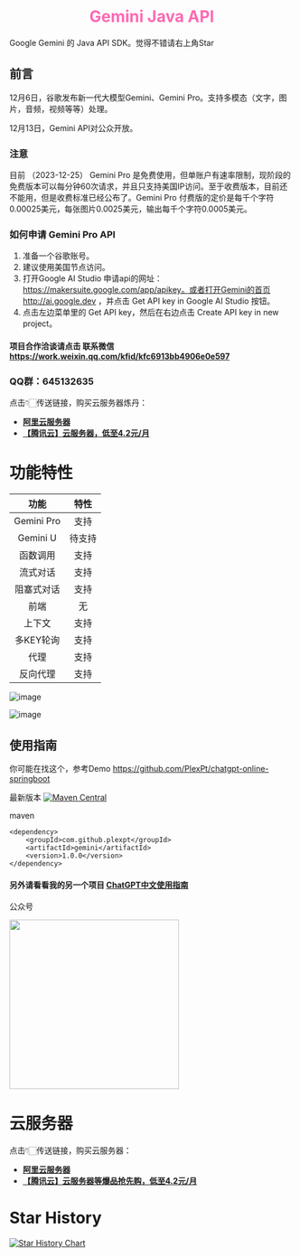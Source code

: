 <h1 style="text-align: center; color: hotpink; -webkit-animation: rainbow 5s infinite; -moz-animation: rainbow 5s infinite; -o-animation: rainbow 5s infinite; animation: rainbow 5s infinite;">Gemini Java API</h1>

Google Gemini 的 Java API SDK。觉得不错请右上角Star



## 前言

12月6日，谷歌发布新一代大模型Gemini、Gemini Pro。支持多模态（文字，图片，音频，视频等等）处理。

12月13日，Gemini API对公众开放。

### 注意

目前 （2023-12-25） Gemini Pro 是免费使用，但单账户有速率限制，现阶段的免费版本可以每分钟60次请求，并且只支持美国IP访问。至于收费版本，目前还不能用，但是收费标准已经公布了。Gemini Pro 付费版的定价是每千个字符0.00025美元，每张图片0.0025美元，输出每千个字符0.0005美元。

### 如何申请 Gemini Pro API

1. 准备一个谷歌账号。
2. 建议使用美国节点访问。
3. 打开Google AI Studio 申请api的网址：https://makersuite.google.com/app/apikey。或者打开Gemini的首页 http://ai.google.dev ，并点击 Get API key in Google AI Studio 按钮。
4. 点击左边菜单里的 Get API key，然后在右边点击 Create API key in new project。

#### 项目合作洽谈请点击 联系微信 https://work.weixin.qq.com/kfid/kfc6913bb4906e0e597

### QQ群：645132635



点击👇🏻传送链接，购买云服务器炼丹：

- [**阿里云服务器**](https://51015.cn/ss/3vpds)
- [**【腾讯云】云服务器，低至4.2元/月**](https://url.cn/B7m0OYnG)

# 功能特性

|     功能      |                         特性                          |
|:-----------:|:---------------------------------------------------:|
| Gemini Pro  |                         支持                          |
|  Gemini U   |                         待支持                         |
|    函数调用     |                         支持                          |
|    流式对话     |                         支持                          |
|    阻塞式对话    |                         支持                          |
|     前端      |                          无                          |
|     上下文     |                         支持                          |
|   多KEY轮询    |                         支持                          |
|     代理      |                         支持                          |
|    反向代理     |                         支持                          |



 

![image](https://user-images.githubusercontent.com/15922823/206353660-47d99158-a664-4ade-b2f1-e2cc8ac68b74.png)

![image](https://user-images.githubusercontent.com/15922823/206615422-23c5e587-d29a-4f04-8d0d-f8dd7c19da37.png)



## 使用指南

你可能在找这个，参考Demo https://github.com/PlexPt/chatgpt-online-springboot

最新版本 [![Maven Central](https://img.shields.io/maven-central/v/com.github.plexpt/gemini)](https://maven-badges.herokuapp.com/maven-central/com.github.plexpt/gemini)

maven
```
<dependency>
    <groupId>com.github.plexpt</groupId>
    <artifactId>gemini</artifactId>
    <version>1.0.0</version>
</dependency>
```



#### 另外请看看我的另一个项目 [ChatGPT中文使用指南](https://github.com/PlexPt/awesome-chatgpt-prompts-zh)

公众号

 <img src="https://user-images.githubusercontent.com/15922823/218004565-bb632624-b376-4f01-8ce2-d7065107bf4a.png" width="300"/> 

# 云服务器

点击👇🏻传送链接，购买云服务器：

- [**阿里云服务器**](https://reurl.cc/NqQXyx)
- [**【腾讯云】云服务器等爆品抢先购，低至4.2元/月**](https://url.cn/B7m0OYnG)



# Star History

[![Star History Chart](https://api.star-history.com/svg?repos=PlexPt/gemini-java&type=Date)](https://star-history.com/#PlexPt/gemini-java&Date)
